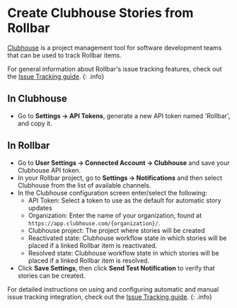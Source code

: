 # Create Clubhouse Stories from Rollbar

[Clubhouse](https://clubhouse.io/) is a project management tool for software development teams that can be used to track Rollbar items.

For general information about Rollbar's issue tracking features, check out the [Issue Tracking guide](../issue-tracking/). 
{: .info}

## In Clubhouse

* Go to **Settings -> API Tokens**, generate a new API token named 'Rollbar', and copy it. 

## In Rollbar

* Go to **User Settings -> Connected Account -> Clubhouse** and save your Clubhouse API token.
* In your Rollbar project, go to **Settings -> Notifications** and then select Clubhouse from the list of available channels.
* In the Clubhouse configuration screen enter/select the following:
   * API Token:  Select a token to use as the default for automatic story updates
   * Organization:  Enter the name of your organization, found at `https://app.clubhouse.com/{organization}/`.
   * Clubhouse project:  The project where stories will be created
   * Reactivated state:  Clubhouse workflow state in which stories will be placed if a linked Rollbar item is reactivated.
   * Resolved state: Clubhouse workflow state in which stories will be placed if a linked Rollbar item is resolved.
* Click **Save Settings**, then click **Send Test Notification** to verify that stories can be created.

For detailed instructions on using and configuring automatic and manual issue tracking integration, check out the [Issue Tracking guide](../issue-tracking/).
{: .info} 
